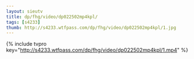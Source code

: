 ```yaml
--- 
layout: sieutv
title: dp/fhg/video/dp022502mp4kpl/
tags: [s4233]
thumb: http://s4233.wtfpass.com/dp/fhg/video/dp022502mp4kpl/1.jpg
---
```

{% include tvpro key="http://s4233.wtfpass.com/dp/fhg/video/dp022502mp4kpl/1.mp4" %} 
